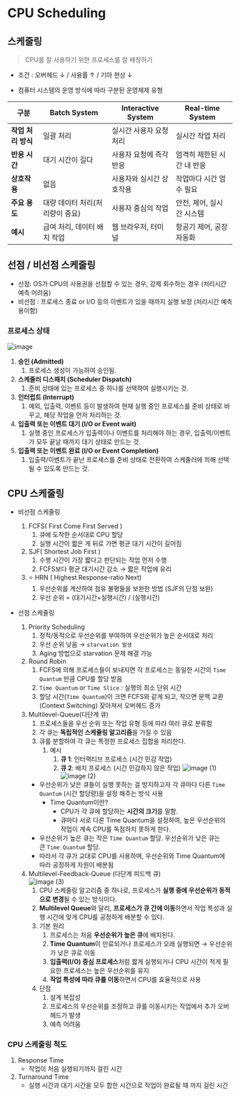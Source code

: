 # CPU Scheduling

## 스케줄링

> CPU를 잘 사용하기 위한 프로세스를 잘 배정하기
> 

- 조건 : 오버헤드 ↓ / 사용률 ↑ / 기아 현상 ↓

- 컴퓨터 시스템의 운영 방식에 따라 구분된 운영체제 유형

| **구분** | **Batch System** | **Interactive System** | **Real-time System** |
| --- | --- | --- | --- |
| **작업 처리 방식** | 일괄 처리 | 실시간 사용자 요청 처리 | 실시간 작업 처리 |
| **반응 시간** | 대기 시간이 길다 | 사용자 요청에 즉각 반응 | 엄격히 제한된 시간 내 반응 |
| **상호작용** | 없음 | 사용자와 실시간 상호작용 | 작업마다 시간 엄수 필요 |
| **주요 용도** | 대량 데이터 처리(처리량이 중요) | 사용자 중심의 작업 | 안전, 제어, 실시간 시스템 |
| **예시** | 급여 처리, 데이터 배치 작업 | 웹 브라우저, 터미널 | 항공기 제어, 공장 자동화 |

## 선점 / 비선점 스케줄링

- 선점: OS가 CPU의 사용권을 선점할 수 있는 경우, 강제 회수하는 경우 (처리시간 예측 어려움)
- 비선점 : 프로세스 종료 or I/O 등의 이벤트가 있을 때까지 실행 보장 (처리시간 예측 용이함)

### 프로세스 상태

![image](https://github.com/user-attachments/assets/75c1ad4a-1f5d-4e68-bc24-e2a44324586a)

1. **승인 (Admitted)** 
    1. 프로세스 생성이 가능하여 승인됨.
2. **스케줄러 디스패치 (Scheduler Dispatch)** 
    1. 준비 상태에 있는 프로세스 중 하나를 선택하여 실행시키는 것.
3. **인터럽트 (Interrupt)**
    1. 예외, 입출력, 이벤트 등이 발생하여 현재 실행 중인 프로세스를 준비 상태로 바꾸고, 해당 작업을 먼저 처리하는 것.
4. **입출력 또는 이벤트 대기 (I/O or Event wait)**
    1. 실행 중인 프로세스가 입출력이나 이벤트를 처리해야 하는 경우, 입출력/이벤트가 모두 끝날 때까지 대기 상태로 만드는 것.
5. **입출력 또는 이벤트 완료 (I/O or Event Completion)**
    1. 입출력/이벤트가 끝난 프로세스를 준비 상태로 전환하여 스케줄러에 의해 선택될 수 있도록 만드는 것.

## CPU 스케줄링

- 비선점 스케줄링
    1. FCFS( First Come First Served )
        1. 큐에 도착한 순서대로 CPU 할당
        2. 실행 시간이 짧은 게 뒤로 가면 평균 대기 시간이 길어짐
    2. SJF( Shortest Job First )
        1. 수행 시간이 가장 짧다고 판단되는 작업 먼저 수행
        2. FCFS보다 평균 대기시간 감소 → 짧은 작업에 유리
    3. ⭐ HRN ( Highest Response-ratio Next)
        1. 우선순위를 계산하여 점유 불평들을 보완한 방법 (SJF의 단점 보완)
        2. 우선 순위 = (대기시간+실행시간) / (실행시간)

- 선점 스케줄링
    1. Priority Scheduling
        1. 정적/동적으로 우선순위를 부여하여 우선순위가 높은 순서대로 처리
        2. 우선 순위 낮음 → `starvation 발생`
        3. Aging 방법으로 starvation 문제 해결 가능
    2. Round Robin
        1. FCFS에 의해 프로세스들이 보내지면 각 프로세스는 동일한 시간의 `Time Quantum` 만큼 CPU를 할당 받음
        2. `Time Quantum` or `Time Slice` : 실행의 최소 단위 시간
        3. 할당 시간(`Time Quantum`)이 크면 FCFS와 같게 되고, 작으면 문맥 교환 (Context Switching) 잦아져서 오버헤드 증가
    3. Multilevel-Queue(다단계 큐)
        1. 프로세스들을 우선 순위 또는 작업 유형 등에 따라 여러 큐로 분류함
        2. 각 큐는 **독립적인 스케쥴링 알고리즘**을 가질 수 있음
        3. 큐를 분할하여 각 큐는 특정한 프로세스 집합을 처리한다.
            1. 예시
                1. **큐 1**: 인터랙티브 프로세스 (시간 민감 작업)
                2. **큐 2**: 배치 프로세스 (시간 민감하지 않은 작업)
         ![image (1)](https://github.com/user-attachments/assets/8c3b7634-8861-44f4-be92-c748bb6ea880)
         ![image (2)](https://github.com/user-attachments/assets/d3311904-ca94-4606-bd15-6535b29c3dcd)
        - 우선순위가 낮은 큐들이 실행 못하는 걸 방지하고자 각 큐마다 다른 `Time Quantum` (시간 할당량)을 설정 해주는 방식 사용
            - Time Quantum이란?
                - CPU가 각 큐에 할당하는 **시간의 크기**를 말함.
                - 큐마다 서로 다른 Time Quantum을 설정하여, 높은 우선순위의 작업이 계속 CPU를 독점하지 못하게 한다.
        - 우선순위가 높은 큐는 작은 `Time Quantum` 할당. 우선순위가 낮은 큐는 큰 `Time Quantum` 할당.
        - 따라서 각 큐가 교대로 CPU를 사용하며, 우선순위와 Time Quantum에 따라 공정하게 자원이 배분됨
    4. Multilevel-Feedback-Queue (다단계 피드백 큐)   
    ![image (3)](https://github.com/user-attachments/assets/8a0161f2-1355-4165-8436-88a7fbd44d9f)
        1. CPU 스케줄링 알고리즘 중 하나로, 프로세스가 **실행 중에 우선순위가 동적으로 변경**될 수 있는 방식이다.
        2. **Multilevel Queue**와 달리, **프로세스가 큐 간에 이동**하면서 작업 특성과 실행 시간에 맞게 CPU를 공정하게 배분할 수 있다.
        3. 기본 원리
            1. 프로세스는 처음 **우선순위가 높은 큐**에 배치된다.
            2. **Time Quantum**이 만료되거나 프로세스가 오래 실행되면 → 우선순위가 낮은 큐로 이동
            3. **입출력(I/O) 중심 프로세스**처럼 짧게 실행되거나 CPU 시간이 적게 필요한 프로세스는 높은 우선순위를 유지
            4. **작업 특성에 따라 큐를 이동**하면서 CPU를 효율적으로 사용
        4. 단점
            1. 설계 복잡성
            2. 프로세스의 우선순위를 조정하고 큐를 이동시키는 작업에서 추가 오버헤드가 발생
            3. 예측 어려움

### **CPU 스케줄링 척도**

1. Response Time
    - 작업이 처음 실행되기까지 걸린 시간
2. Turnaround Time
    - 실행 시간과 대기 시간을 모두 합한 시간으로 작업이 완료될 때 까지 걸린 시간
